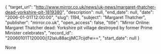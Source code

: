 {
  "target_url": "http://www.mirror.co.uk/news/uk-news/margaret-thatcher-dead-yorkshire-pit-1819380", 
  "description": null, 
  "end_date": null, 
  "date": "2006-01-01T12:00:00", 
  "slug": 1194, 
  "subject": "Margaret Thatcher", 
  "publisher": "mirror.co.uk", 
  "open_access": false, 
  "title": "Mirror Online: Margaret Thatcher dead: Yorkshire pit village destroyed by former Prime Minister celebrates", 
  "record_id": "20060101T120000/j12lalu88acjjMC7cijdfw==", 
  "start_date": null
}

None